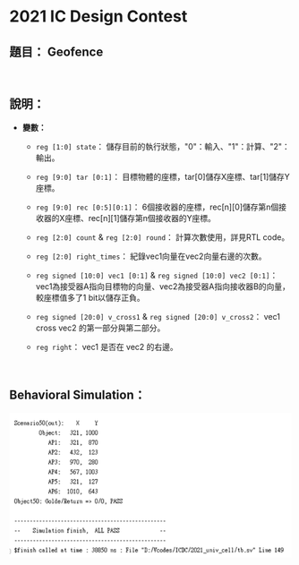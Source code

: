 # 2021 IC Design Contest

## <b>題目：</b> Geofence

<br>


## <b>說明：</b>

- <b>變數：</b>
    - ``` reg [1:0] state ```：
        儲存目前的執行狀態，"0"：輸入、"1"：計算、"2"：輸出。

    - ``` reg [9:0] tar [0:1] ```：
        目標物體的座標，tar[0]儲存X座標、tar[1]儲存Y座標。

    - ``` reg [9:0] rec [0:5][0:1] ```：
        6個接收器的座標，rec[n][0]儲存第n個接收器的X座標、rec[n][1]儲存第n個接收器的Y座標。

    - ``` reg [2:0] count ``` & ``` reg [2:0] round ```：
        計算次數使用，詳見RTL code。

    - ``` reg [2:0] right_times ```：
        紀錄vec1向量在vec2向量右邊的次數。

    - ``` reg signed [10:0] vec1 [0:1] ``` & ``` reg signed [10:0] vec2 [0:1] ```：
        vec1為接受器A指向目標物的向量、vec2為接受器A指向接收器B的向量，較座標值多了1 bit以儲存正負。

    - ``` reg signed [20:0] v_cross1 ``` & ``` reg signed [20:0] v_cross2 ```：
        vec1 cross vec2 的第一部分與第二部分。

    - ``` reg right ```：
        vec1 是否在 vec2 的右邊。

<br>


## <b>Behavioral Simulation：</b>
![](image.png)
